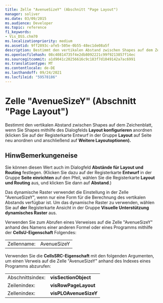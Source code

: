 ```yaml
---
title: Zelle "AvenueSizeY" (Abschnitt "Page Layout")
manager: soliver
ms.date: 03/09/2015
ms.audience: Developer
ms.topic: reference
f1_keywords:
- Vis_DSS.chm70
ms.localizationpriority: medium
ms.assetid: 9ff2893c-afe5-505e-0b55-48ec1de08a5f
description: Bestimmt den vertikalen Abstand zwischen Shapes auf dem Zeichenblatt, wenn Sie Shapes mithilfe des Dialogfelds Layout konfigurieren anordnen (klicken Sie auf der Registerkarte Entwurf in der Gruppe Layout auf Re-Layout Seite und anschließend auf Weitere Layoutoptionen).
ms.openlocfilehash: 08c40814735f4e2db8092221c99f9213857f14ec
ms.sourcegitcommit: a1d9041c20256616c9c183f7d1049142a7ac6991
ms.translationtype: MT
ms.contentlocale: de-DE
ms.lasthandoff: 09/24/2021
ms.locfileid: "59578186"
---
```

# <a name="avenuesizey-cell-page-layout-section"></a>Zelle "AvenueSizeY" (Abschnitt "Page Layout")

Bestimmt den vertikalen Abstand zwischen Shapes auf dem Zeichenblatt, wenn Sie Shapes mithilfe des Dialogfelds **Layout konfigurieren** anordnen (klicken Sie auf der Registerkarte Entwurf in der Gruppe **Layout** auf Seite neu  anordnen und anschließend auf **Weitere Layoutoptionen).** 
  
## <a name="remarks"></a>HinwBemerkungeneise

Sie können diesen Wert auch im Dialogfeld **Abstände für Layout und Routing** festlegen. (Klicken Sie dazu auf der Registerkarte **Entwurf** in der Gruppe **Seite einrichten** auf den Pfeil, wählen Sie die Registerkarte **Layout und Routing** aus, und klicken Sie dann auf **Abstand**.)
  
Das dynamische Raster verwendet die Einstellung in der Zelle "AvenueSizeY", wenn nur eine Form für die Berechnung des vertikalen Abstands verfügbar ist. Um das dynamische Raster zu verwenden, wählen Sie auf **der** Registerkarte Ansicht in der Gruppe **Visuelle Unterstützung** **dynamisches Raster** aus.
  
Verwenden Sie zum Abrufen eines Verweises auf die Zelle "AvenueSizeY" anhand des Namens einer anderen Formel oder eines Programms mithilfe der **CellsU-Eigenschaft** Folgendes: 
  
|||
|:-----|:-----|
| Zellenname:  <br/> | AvenueSizeY  <br/> |
   
Verwenden Sie die **CellsSRC-Eigenschaft** mit den folgenden Argumenten, um einen Verweis auf die Zelle "AvenueSizeY" anhand des Indexes eines Programms abzurufen: 
  
|||
|:-----|:-----|
| Abschnittsindex:  <br/> |**visSectionObject** <br/> |
| Zeilenindex:  <br/> |**visRowPageLayout** <br/> |
| Zellenindex:  <br/> |**visPLOAvenueSizeY** <br/> |
   

